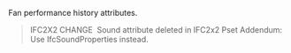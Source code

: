 Fan performance history attributes.
> IFC2X2 CHANGE&nbsp; Sound attribute deleted in IFC2x2 Pset Addendum: Use IfcSoundProperties instead.
